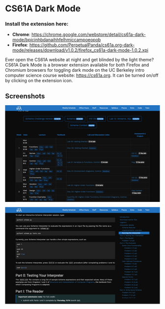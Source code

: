 # CS61A Dark Mode
### Install the extension here:
- **Chrome**: https://chrome.google.com/webstore/detail/cs61a-dark-mode/bpicjnhbdanaihhfelhmiccampoeopob
- **Firefox**: https://github.com/PerpetualPanda/cs61a.org-dark-mode/releases/download/v1.0.2/firefox_cs61a-dark-mode-1.0.2.xpi

Ever open the CS61A website at night and get blinded by the light theme? CS61A Dark Mode is a browser extension available for both Firefox and Chromium browsers for toggling dark mode on the UC Berkeley intro computer science course website: https://cs61a.org. It can be turned on/off by clicking on the extension icon.

## Screenshots

![Homepage Screenshot](/screenshots/screenshot.jpg)

![Assignment Page Screenshot](/screenshots/screenshot-2.jpg)
